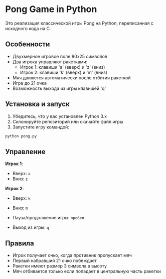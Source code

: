 # Pong Game in Python

Это реализация классической игры Pong на Python, переписанная с исходного кода на C.

## Особенности

- Двухмерное игровое поле 80x25 символов
- Два игрока управляют ракетками:
  - Игрок 1: клавиши 'a' (вверх) и 'z' (вниз)
  - Игрок 2: клавиши 'k' (вверх) и 'm' (вниз)
- Мяч движется автоматически после отбития ракеткой
- Игра до 21 очка
- Возможность выхода из игры клавишей 'q'

## Установка и запуск

1. Убедитесь, что у вас установлен Python 3.x
2. Склонируйте репозиторий или скачайте файл игры
3. Запустите игру командой:

```bash
python pong.py
```
## Управление

**Игрок 1**:
- Вверх: `a`
- Вниз: `z`

**Игрок 2**:
- Вверх: `k`
- Вниз: `m`

- Пауза/продолжение игры: `пробел`
- Выход из игры: `q`

## Правила

- Игрок получает очко, когда противник пропускает мяч
- Первый набравший 21 очко побеждает
- Ракетки имеют размер 3 символа в высоту
- Мяч отбивается только если попадает в центральную часть ракетки

